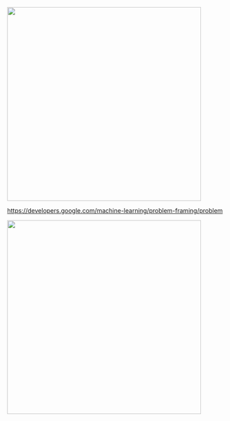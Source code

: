 <img src="https://github.com/shekharbiswas/AI-Product-Management/assets/32758439/56f32a94-7c1f-41c3-874d-7b5f1096890a" width="450">

https://developers.google.com/machine-learning/problem-framing/problem

<img src="https://github.com/shekharbiswas/AI-Product-Management/assets/32758439/22331d4b-c1f4-40fa-9b9d-c9f4d10ed86c" width="450">


